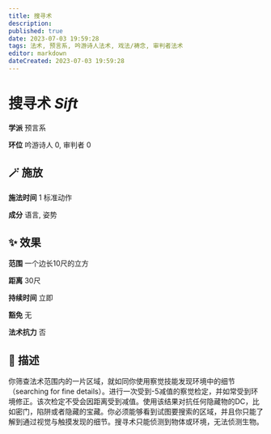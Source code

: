 ```yaml
---
title: 搜寻术
description: 
published: true
date: 2023-07-03 19:59:28
tags: 法术, 预言系, 吟游诗人法术, 戏法/祷念, 审判者法术
editor: markdown
dateCreated: 2023-07-03 19:59:28
---
```


# **搜寻术** *Sift*

**学派** 预言系 

**环位** 吟游诗人 0, 审判者 0

## 🪄 施放

**施法时间** 1 标准动作

**成分** 语言, 姿势

## ✨ 效果  

**范围** 一个边长10尺的立方

**距离** 30尺  

**持续时间** 立即 

**豁免** 无

**法术抗力** 否

## 📖 描述

你筛查法术范围内的一片区域，就如同你使用察觉技能发现环境中的细节 （searching for fine details）。进行一次受到-5减值的察觉检定，并如常受到环境修正。该次检定不受会因距离受到减值。使用该结果对抗任何隐藏物的DC，比如密门，陷阱或者隐藏的宝藏。你必须能够看到试图要搜索的区域，并且你只能了解到通过视觉与触摸发现的细节。搜寻术只能侦测到物体或环境，无法侦测生物。
    